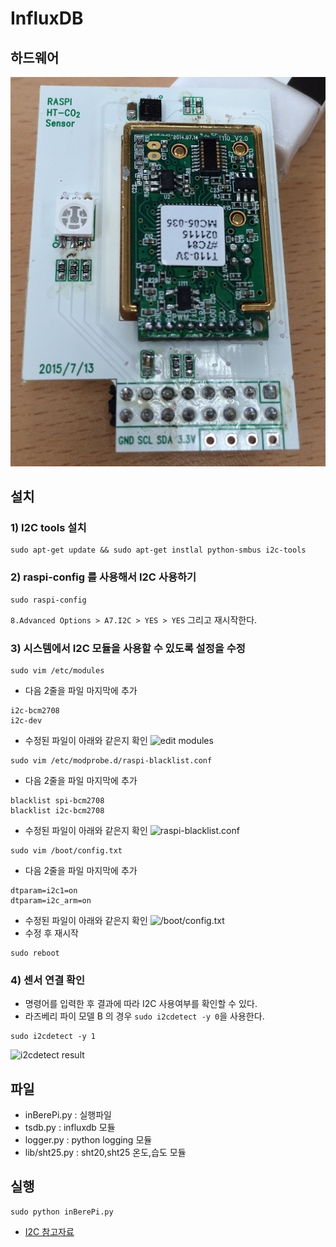 # InfluxDB

## 하드웨어
![CO2_ module](../../../files/CO2/CO2_module.JPG)

## 설치

### 1) I2C tools 설치

```
sudo apt-get update && sudo apt-get instlal python-smbus i2c-tools
```

### 2) raspi-config 를 사용해서 I2C 사용하기

```
sudo raspi-config
```
`8.Advanced Options > A7.I2C > YES > YES`
그리고 재시작한다.

### 3) 시스템에서 I2C 모듈을 사용할 수 있도록 설정을 수정
 
```
sudo vim /etc/modules
```
* 다음 2줄을 파일 마지막에 추가
```
i2c-bcm2708
i2c-dev
```
* 수정된 파일이 아래와 같은지 확인
![edit modules](https://cdn-learn.adafruit.com/assets/assets/000/003/054/original/learn_raspberry_pi_editing_modules_file.png)

```
sudo vim /etc/modprobe.d/raspi-blacklist.conf
```
* 다음 2줄을 파일 마지막에 추가
```
blacklist spi-bcm2708
blacklist i2c-bcm2708
```
* 수정된 파일이 아래와 같은지 확인
![raspi-blacklist.conf](https://cdn-learn.adafruit.com/assets/assets/000/003/860/original/learn_raspberry_pi_blacklist.png)

```
sudo vim /boot/config.txt
```
* 다음 2줄을 파일 마지막에 추가
```
dtparam=i2c1=on
dtparam=i2c_arm=on
```
* 수정된 파일이 아래와 같은지 확인
![/boot/config.txt](https://cdn-learn.adafruit.com/assets/assets/000/022/830/original/learn_raspberry_pi_dtparami2c.png)
* 수정 후 재시작
```
sudo reboot
```

### 4) 센서 연결 확인

* 명령어를 입력한 후 결과에 따라 I2C 사용여부를 확인할 수 있다.
* 라즈베리 파이 모델 B 의 경우 `sudo i2cdetect -y 0`을 사용한다.
```
sudo i2cdetect -y 1
```
![i2cdetect result](https://cdn-learn.adafruit.com/assets/assets/000/003/055/original/learn_raspberry_pi_i2c-detect.png)

## 파일

- inBerePi.py : 실행파일
- tsdb.py : influxdb 모듈
- logger.py : python logging 모듈
- lib/sht25.py : sht20,sht25 온도,습도 모듈

## 실행

```
sudo python inBerePi.py
```

* [I2C 참고자료](https://learn.adafruit.com/adafruits-raspberry-pi-lesson-4-gpio-setup/configuring-i2c)

